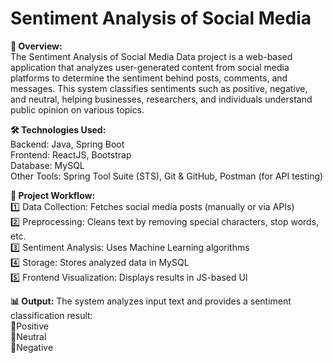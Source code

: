 # Sentiment Analysis of Social Media   
  
**📌 Overview:**  
The Sentiment Analysis of Social Media Data project is a web-based application that analyzes user-generated content from social media platforms to determine the sentiment behind posts, comments, and messages. This system classifies sentiments such as positive, negative, and neutral, helping businesses, researchers, and individuals understand public opinion on various topics.  

**🛠️ Technologies Used:**  
Backend: Java, Spring Boot     
Frontend: ReactJS, Bootstrap    
Database: MySQL     
Other Tools: Spring Tool Suite (STS), Git & GitHub, Postman (for API testing)  

**🔄 Project Workflow:**  
1️⃣ Data Collection: Fetches social media posts (manually or via APIs)    
2️⃣ Preprocessing: Cleans text by removing special characters, stop words, etc.  
3️⃣ Sentiment Analysis: Uses Machine Learning algorithms    
4️⃣ Storage: Stores analyzed data in MySQL  
5️⃣ Frontend Visualization: Displays results in JS-based UI  

**📊 Output:**
The system analyzes input text and provides a sentiment classification result:  
🔹Positive     
🔹Neutral   
🔹Negative   
